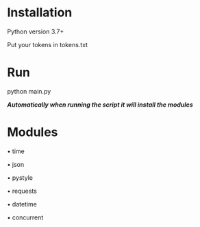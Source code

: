 # Installation
Python version 3.7+

Put your tokens in tokens.txt

# Run
python main.py

***Automatically when running the script it will install the modules***


# Modules
• time

• json

• pystyle

• requests

• datetime

• concurrent
